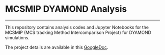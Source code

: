 # **MCSMIP DYAMOND Analysis**


---
This repository contains analysis codes and Jupyter Notebooks for the MCSMIP (MCS tracking Method Intercomparison Project) for DYAMOND simulations.

The project details are available in this [GoogleDoc](https://docs.google.com/document/d/1vdSJmqrmpch6Ck68Jbt00WF6RG2SBWxLJ6zmocKb9Y4/edit?usp=sharing).